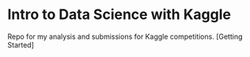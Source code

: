 # Intro to Data Science with Kaggle
Repo for my analysis and submissions for Kaggle competitions. [Getting Started]
